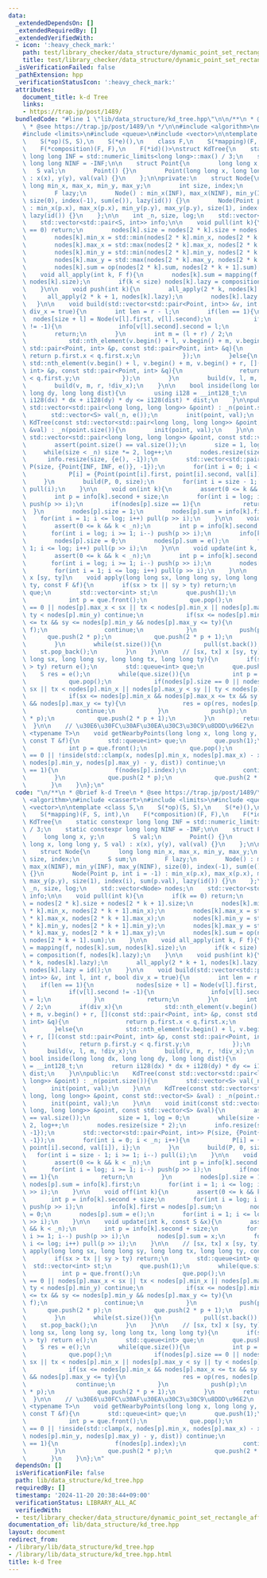 ```yaml
---
data:
  _extendedDependsOn: []
  _extendedRequiredBy: []
  _extendedVerifiedWith:
  - icon: ':heavy_check_mark:'
    path: test/library_checker/data_structure/dynamic_point_set_rectangle_affine_rectangle_sum.test.cpp
    title: test/library_checker/data_structure/dynamic_point_set_rectangle_affine_rectangle_sum.test.cpp
  _isVerificationFailed: false
  _pathExtension: hpp
  _verificationStatusIcon: ':heavy_check_mark:'
  attributes:
    document_title: k-d Tree
    links:
    - https://trap.jp/post/1489/
  bundledCode: "#line 1 \"lib/data_structure/kd_tree.hpp\"\n\n/**\n * @brief k-d Tree\n\
    \ * @see https://trap.jp/post/1489/\n */\n\n#include <algorithm>\n#include <cassert>\n\
    #include <limits>\n#include <queue>\n#include <vector>\n\ntemplate <class S,\n\
    \    S(*op)(S, S),\n    S(*e)(),\n    class F,\n    S(*mapping)(F, S, int),\n\
    \    F(*composition)(F, F),\n    F(*id)()>\nstruct KdTree{\n    static constexpr\
    \ long long INF = std::numeric_limits<long long>::max() / 3;\n    static constexpr\
    \ long long NINF = -INF;\n\n    struct Point{\n        long long x, y;\n     \
    \   S val;\n        Point() {}\n        Point(long long x, long long y, S val)\
    \ : x(x), y(y), val(val) {}\n    };\n\nprivate:\n    struct Node{\n        long\
    \ long min_x, max_x, min_y, max_y;\n        int size, index;\n        S sum;\n\
    \        F lazy;\n        Node() : min_x(INF), max_x(NINF), min_y(INF), max_y(NINF),\
    \ size(0), index(-1), sum(e()), lazy(id()) {}\n        Node(Point p, int i = -1)\
    \ : min_x(p.x), max_x(p.x), min_y(p.y), max_y(p.y), size(1), index(i), sum(p.val),\
    \ lazy(id()) {}\n    };\n\n    int _n, size, log;\n    std::vector<Node> nodes;\n\
    \    std::vector<std::pair<S, int>> info;\n\n    void pull(int k){\n        if(k\
    \ == 0) return;\n        nodes[k].size = nodes[2 * k].size + nodes[2 * k + 1].size;\n\
    \        nodes[k].min_x = std::min(nodes[2 * k].min_x, nodes[2 * k + 1].min_x);\n\
    \        nodes[k].max_x = std::max(nodes[2 * k].max_x, nodes[2 * k + 1].max_x);\n\
    \        nodes[k].min_y = std::min(nodes[2 * k].min_y, nodes[2 * k + 1].min_y);\n\
    \        nodes[k].max_y = std::max(nodes[2 * k].max_y, nodes[2 * k + 1].max_y);\n\
    \        nodes[k].sum = op(nodes[2 * k].sum, nodes[2 * k + 1].sum);\n    }\n\n\
    \    void all_apply(int k, F f){\n        nodes[k].sum = mapping(f, nodes[k].sum,\
    \ nodes[k].size);\n        if(k < size) nodes[k].lazy = composition(f, nodes[k].lazy);\n\
    \    }\n\n    void push(int k){\n        all_apply(2 * k, nodes[k].lazy);\n  \
    \      all_apply(2 * k + 1, nodes[k].lazy);\n        nodes[k].lazy = id();\n \
    \   }\n\n    void build(std::vector<std::pair<Point, int>> &v, int l, int r, bool\
    \ div_x = true){\n        int len = r - l;\n        if(len == 1){\n          \
    \  nodes[size + l] = Node(v[l].first, v[l].second);\n            if(v[l].second\
    \ != -1){\n                info[v[l].second].second = l;\n            }\n    \
    \        return;\n        }\n        int m = (l + r) / 2;\n        if(div_x){\n\
    \            std::nth_element(v.begin() + l, v.begin() + m, v.begin() + r, [](const\
    \ std::pair<Point, int> &p, const std::pair<Point, int> &q){\n               \
    \ return p.first.x < q.first.x;\n            });\n        }else{\n           \
    \ std::nth_element(v.begin() + l, v.begin() + m, v.begin() + r, [](const std::pair<Point,\
    \ int> &p, const std::pair<Point, int> &q){\n                return p.first.y\
    \ < q.first.y;\n            });\n        }\n        build(v, l, m, !div_x);\n\
    \        build(v, m, r, !div_x);\n    }\n\n    bool inside(long long dx, long\
    \ long dy, long long dist){\n        using i128 = __int128_t;\n        return\
    \ i128(dx) * dx + i128(dy) * dy <= i128(dist) * dist;\n    }\n\npublic:\n    KdTree(const\
    \ std::vector<std::pair<long long, long long>> &point) : _n(point.size()){\n \
    \       std::vector<S> val(_n, e());\n        init(point, val);\n    }\n\n   \
    \ KdTree(const std::vector<std::pair<long long, long long>> &point, const std::vector<S>\
    \ &val) : _n(point.size()){\n        init(point, val);\n    }\n\n    void init(const\
    \ std::vector<std::pair<long long, long long>> &point, const std::vector<S> &val){\n\
    \        assert(point.size() == val.size());\n        size = 1, log = 0;\n   \
    \     while(size < _n) size *= 2, log++;\n        nodes.resize(size * 2);\n  \
    \      info.resize(size, {e(), -1});\n        std::vector<std::pair<Point, int>>\
    \ P(size, {Point{INF, INF, e()}, -1});\n        for(int i = 0; i < _n; i++){\n\
    \            P[i] = {Point(point[i].first, point[i].second, val[i]), i};\n   \
    \     }\n        build(P, 0, size);\n        for(int i = size - 1; i >= 1; i--)\
    \ pull(i);\n    }\n\n    void on(int k){\n        assert(0 <= k && k < _n);\n\
    \        int p = info[k].second + size;\n        for(int i = log; i >= 1; i--)\
    \ push(p >> i);\n        if(nodes[p].size == 1){\n            return;\n      \
    \  }\n        nodes[p].size = 1;\n        nodes[p].sum = info[k].first;\n    \
    \    for(int i = 1; i <= log; i++) pull(p >> i);\n    }\n\n    void off(int k){\n\
    \        assert(0 <= k && k < _n);\n        int p = info[k].second + size;\n \
    \       for(int i = log; i >= 1; i--) push(p >> i);\n        info[k].first = nodes[p].sum;\n\
    \        nodes[p].size = 0;\n        nodes[p].sum = e();\n        for(int i =\
    \ 1; i <= log; i++) pull(p >> i);\n    }\n\n    void update(int k, const S &x){\n\
    \        assert(0 <= k && k < _n);\n        int p = info[k].second + size;\n \
    \       for(int i = log; i >= 1; i--) push(p >> i);\n        nodes[p].sum = x;\n\
    \        for(int i = 1; i <= log; i++) pull(p >> i);\n    }\n\n    // [sx, tx]\
    \ x [sy, ty]\n    void apply(long long sx, long long sy, long long tx, long long\
    \ ty, const F &f){\n        if(sx > tx || sy > ty) return;\n        std::queue<int>\
    \ que;\n        std::vector<int> st;\n        que.push(1);\n        while(que.size()){\n\
    \            int p = que.front();\n            que.pop();\n            if(nodes[p].size\
    \ == 0 || nodes[p].max_x < sx || tx < nodes[p].min_x || nodes[p].max_y < sy ||\
    \ ty < nodes[p].min_y) continue;\n            if(sx <= nodes[p].min_x && nodes[p].max_x\
    \ <= tx && sy <= nodes[p].min_y && nodes[p].max_y <= ty){\n                all_apply(p,\
    \ f);\n                continue;\n            }\n            push(p);\n      \
    \      que.push(2 * p);\n            que.push(2 * p + 1);\n            st.push_back(p);\n\
    \        }\n        while(st.size()){\n            pull(st.back());\n        \
    \    st.pop_back();\n        }\n    }\n\n    // [sx, tx] x [sy, ty]\n    S query(long\
    \ long sx, long long sy, long long tx, long long ty){\n        if(sx > tx || sy\
    \ > ty) return e();\n        std::queue<int> que;\n        que.push(1);\n    \
    \    S res = e();\n        while(que.size()){\n            int p = que.front();\n\
    \            que.pop();\n            if(nodes[p].size == 0 || nodes[p].max_x <\
    \ sx || tx < nodes[p].min_x || nodes[p].max_y < sy || ty < nodes[p].min_y) continue;\n\
    \            if(sx <= nodes[p].min_x && nodes[p].max_x <= tx && sy <= nodes[p].min_y\
    \ && nodes[p].max_y <= ty){\n                res = op(res, nodes[p].sum);\n  \
    \              continue;\n            }\n            push(p);\n            que.push(2\
    \ * p);\n            que.push(2 * p + 1);\n        }\n        return res;\n  \
    \  }\n\n    // \u30E6\u30FC\u30AF\u30EA\u30C3\u30C9\u8DDD\u96E2\n    template\
    \ <typename T>\n    void getNearbyPoints(long long x, long long y, long long dist,\
    \ const T &f){\n        std::queue<int> que;\n        que.push(1);\n        while(que.size()){\n\
    \            int p = que.front();\n            que.pop();\n            if(nodes[p].size\
    \ == 0 || !inside(std::clamp(x, nodes[p].min_x, nodes[p].max_x) - x, std::clamp(y,\
    \ nodes[p].min_y, nodes[p].max_y) - y, dist)) continue;\n            if(nodes[p].size\
    \ == 1){\n                f(nodes[p].index);\n                continue;\n    \
    \        }\n            que.push(2 * p);\n            que.push(2 * p + 1);\n \
    \       }\n    }\n};\n"
  code: "\n/**\n * @brief k-d Tree\n * @see https://trap.jp/post/1489/\n */\n\n#include\
    \ <algorithm>\n#include <cassert>\n#include <limits>\n#include <queue>\n#include\
    \ <vector>\n\ntemplate <class S,\n    S(*op)(S, S),\n    S(*e)(),\n    class F,\n\
    \    S(*mapping)(F, S, int),\n    F(*composition)(F, F),\n    F(*id)()>\nstruct\
    \ KdTree{\n    static constexpr long long INF = std::numeric_limits<long long>::max()\
    \ / 3;\n    static constexpr long long NINF = -INF;\n\n    struct Point{\n   \
    \     long long x, y;\n        S val;\n        Point() {}\n        Point(long\
    \ long x, long long y, S val) : x(x), y(y), val(val) {}\n    };\n\nprivate:\n\
    \    struct Node{\n        long long min_x, max_x, min_y, max_y;\n        int\
    \ size, index;\n        S sum;\n        F lazy;\n        Node() : min_x(INF),\
    \ max_x(NINF), min_y(INF), max_y(NINF), size(0), index(-1), sum(e()), lazy(id())\
    \ {}\n        Node(Point p, int i = -1) : min_x(p.x), max_x(p.x), min_y(p.y),\
    \ max_y(p.y), size(1), index(i), sum(p.val), lazy(id()) {}\n    };\n\n    int\
    \ _n, size, log;\n    std::vector<Node> nodes;\n    std::vector<std::pair<S, int>>\
    \ info;\n\n    void pull(int k){\n        if(k == 0) return;\n        nodes[k].size\
    \ = nodes[2 * k].size + nodes[2 * k + 1].size;\n        nodes[k].min_x = std::min(nodes[2\
    \ * k].min_x, nodes[2 * k + 1].min_x);\n        nodes[k].max_x = std::max(nodes[2\
    \ * k].max_x, nodes[2 * k + 1].max_x);\n        nodes[k].min_y = std::min(nodes[2\
    \ * k].min_y, nodes[2 * k + 1].min_y);\n        nodes[k].max_y = std::max(nodes[2\
    \ * k].max_y, nodes[2 * k + 1].max_y);\n        nodes[k].sum = op(nodes[2 * k].sum,\
    \ nodes[2 * k + 1].sum);\n    }\n\n    void all_apply(int k, F f){\n        nodes[k].sum\
    \ = mapping(f, nodes[k].sum, nodes[k].size);\n        if(k < size) nodes[k].lazy\
    \ = composition(f, nodes[k].lazy);\n    }\n\n    void push(int k){\n        all_apply(2\
    \ * k, nodes[k].lazy);\n        all_apply(2 * k + 1, nodes[k].lazy);\n       \
    \ nodes[k].lazy = id();\n    }\n\n    void build(std::vector<std::pair<Point,\
    \ int>> &v, int l, int r, bool div_x = true){\n        int len = r - l;\n    \
    \    if(len == 1){\n            nodes[size + l] = Node(v[l].first, v[l].second);\n\
    \            if(v[l].second != -1){\n                info[v[l].second].second\
    \ = l;\n            }\n            return;\n        }\n        int m = (l + r)\
    \ / 2;\n        if(div_x){\n            std::nth_element(v.begin() + l, v.begin()\
    \ + m, v.begin() + r, [](const std::pair<Point, int> &p, const std::pair<Point,\
    \ int> &q){\n                return p.first.x < q.first.x;\n            });\n\
    \        }else{\n            std::nth_element(v.begin() + l, v.begin() + m, v.begin()\
    \ + r, [](const std::pair<Point, int> &p, const std::pair<Point, int> &q){\n \
    \               return p.first.y < q.first.y;\n            });\n        }\n  \
    \      build(v, l, m, !div_x);\n        build(v, m, r, !div_x);\n    }\n\n   \
    \ bool inside(long long dx, long long dy, long long dist){\n        using i128\
    \ = __int128_t;\n        return i128(dx) * dx + i128(dy) * dy <= i128(dist) *\
    \ dist;\n    }\n\npublic:\n    KdTree(const std::vector<std::pair<long long, long\
    \ long>> &point) : _n(point.size()){\n        std::vector<S> val(_n, e());\n \
    \       init(point, val);\n    }\n\n    KdTree(const std::vector<std::pair<long\
    \ long, long long>> &point, const std::vector<S> &val) : _n(point.size()){\n \
    \       init(point, val);\n    }\n\n    void init(const std::vector<std::pair<long\
    \ long, long long>> &point, const std::vector<S> &val){\n        assert(point.size()\
    \ == val.size());\n        size = 1, log = 0;\n        while(size < _n) size *=\
    \ 2, log++;\n        nodes.resize(size * 2);\n        info.resize(size, {e(),\
    \ -1});\n        std::vector<std::pair<Point, int>> P(size, {Point{INF, INF, e()},\
    \ -1});\n        for(int i = 0; i < _n; i++){\n            P[i] = {Point(point[i].first,\
    \ point[i].second, val[i]), i};\n        }\n        build(P, 0, size);\n     \
    \   for(int i = size - 1; i >= 1; i--) pull(i);\n    }\n\n    void on(int k){\n\
    \        assert(0 <= k && k < _n);\n        int p = info[k].second + size;\n \
    \       for(int i = log; i >= 1; i--) push(p >> i);\n        if(nodes[p].size\
    \ == 1){\n            return;\n        }\n        nodes[p].size = 1;\n       \
    \ nodes[p].sum = info[k].first;\n        for(int i = 1; i <= log; i++) pull(p\
    \ >> i);\n    }\n\n    void off(int k){\n        assert(0 <= k && k < _n);\n \
    \       int p = info[k].second + size;\n        for(int i = log; i >= 1; i--)\
    \ push(p >> i);\n        info[k].first = nodes[p].sum;\n        nodes[p].size\
    \ = 0;\n        nodes[p].sum = e();\n        for(int i = 1; i <= log; i++) pull(p\
    \ >> i);\n    }\n\n    void update(int k, const S &x){\n        assert(0 <= k\
    \ && k < _n);\n        int p = info[k].second + size;\n        for(int i = log;\
    \ i >= 1; i--) push(p >> i);\n        nodes[p].sum = x;\n        for(int i = 1;\
    \ i <= log; i++) pull(p >> i);\n    }\n\n    // [sx, tx] x [sy, ty]\n    void\
    \ apply(long long sx, long long sy, long long tx, long long ty, const F &f){\n\
    \        if(sx > tx || sy > ty) return;\n        std::queue<int> que;\n      \
    \  std::vector<int> st;\n        que.push(1);\n        while(que.size()){\n  \
    \          int p = que.front();\n            que.pop();\n            if(nodes[p].size\
    \ == 0 || nodes[p].max_x < sx || tx < nodes[p].min_x || nodes[p].max_y < sy ||\
    \ ty < nodes[p].min_y) continue;\n            if(sx <= nodes[p].min_x && nodes[p].max_x\
    \ <= tx && sy <= nodes[p].min_y && nodes[p].max_y <= ty){\n                all_apply(p,\
    \ f);\n                continue;\n            }\n            push(p);\n      \
    \      que.push(2 * p);\n            que.push(2 * p + 1);\n            st.push_back(p);\n\
    \        }\n        while(st.size()){\n            pull(st.back());\n        \
    \    st.pop_back();\n        }\n    }\n\n    // [sx, tx] x [sy, ty]\n    S query(long\
    \ long sx, long long sy, long long tx, long long ty){\n        if(sx > tx || sy\
    \ > ty) return e();\n        std::queue<int> que;\n        que.push(1);\n    \
    \    S res = e();\n        while(que.size()){\n            int p = que.front();\n\
    \            que.pop();\n            if(nodes[p].size == 0 || nodes[p].max_x <\
    \ sx || tx < nodes[p].min_x || nodes[p].max_y < sy || ty < nodes[p].min_y) continue;\n\
    \            if(sx <= nodes[p].min_x && nodes[p].max_x <= tx && sy <= nodes[p].min_y\
    \ && nodes[p].max_y <= ty){\n                res = op(res, nodes[p].sum);\n  \
    \              continue;\n            }\n            push(p);\n            que.push(2\
    \ * p);\n            que.push(2 * p + 1);\n        }\n        return res;\n  \
    \  }\n\n    // \u30E6\u30FC\u30AF\u30EA\u30C3\u30C9\u8DDD\u96E2\n    template\
    \ <typename T>\n    void getNearbyPoints(long long x, long long y, long long dist,\
    \ const T &f){\n        std::queue<int> que;\n        que.push(1);\n        while(que.size()){\n\
    \            int p = que.front();\n            que.pop();\n            if(nodes[p].size\
    \ == 0 || !inside(std::clamp(x, nodes[p].min_x, nodes[p].max_x) - x, std::clamp(y,\
    \ nodes[p].min_y, nodes[p].max_y) - y, dist)) continue;\n            if(nodes[p].size\
    \ == 1){\n                f(nodes[p].index);\n                continue;\n    \
    \        }\n            que.push(2 * p);\n            que.push(2 * p + 1);\n \
    \       }\n    }\n};\n"
  dependsOn: []
  isVerificationFile: false
  path: lib/data_structure/kd_tree.hpp
  requiredBy: []
  timestamp: '2024-11-20 20:38:44+09:00'
  verificationStatus: LIBRARY_ALL_AC
  verifiedWith:
  - test/library_checker/data_structure/dynamic_point_set_rectangle_affine_rectangle_sum.test.cpp
documentation_of: lib/data_structure/kd_tree.hpp
layout: document
redirect_from:
- /library/lib/data_structure/kd_tree.hpp
- /library/lib/data_structure/kd_tree.hpp.html
title: k-d Tree
---
```

